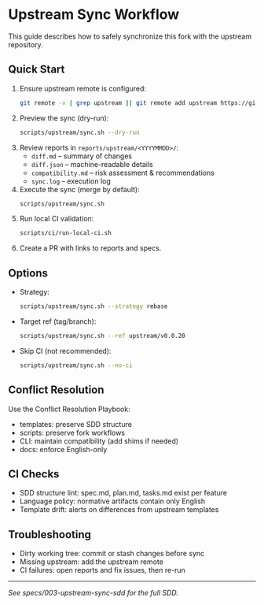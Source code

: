 # Upstream Sync Workflow

This guide describes how to safely synchronize this fork with the upstream repository.

## Quick Start

1. Ensure upstream remote is configured:
   ```bash
   git remote -v | grep upstream || git remote add upstream https://github.com/github/spec-kit.git
   ```
2. Preview the sync (dry-run):
   ```bash
   scripts/upstream/sync.sh --dry-run
   ```
3. Review reports in `reports/upstream/<YYYYMMDD>/`:
   - `diff.md` – summary of changes
   - `diff.json` – machine-readable details
   - `compatibility.md` – risk assessment & recommendations
   - `sync.log` – execution log
4. Execute the sync (merge by default):
   ```bash
   scripts/upstream/sync.sh
   ```
5. Run local CI validation:
   ```bash
   scripts/ci/run-local-ci.sh
   ```
6. Create a PR with links to reports and specs.

## Options

- Strategy:
  ```bash
  scripts/upstream/sync.sh --strategy rebase
  ```
- Target ref (tag/branch):
  ```bash
  scripts/upstream/sync.sh --ref upstream/v0.0.20
  ```
- Skip CI (not recommended):
  ```bash
  scripts/upstream/sync.sh --no-ci
  ```

## Conflict Resolution

Use the Conflict Resolution Playbook:
- templates: preserve SDD structure
- scripts: preserve fork workflows
- CLI: maintain compatibility (add shims if needed)
- docs: enforce English-only

## CI Checks

- SDD structure lint: spec.md, plan.md, tasks.md exist per feature
- Language policy: normative artifacts contain only English
- Template drift: alerts on differences from upstream templates

## Troubleshooting

- Dirty working tree: commit or stash changes before sync
- Missing upstream: add the upstream remote
- CI failures: open reports and fix issues, then re-run

---
*See specs/003-upstream-sync-sdd for the full SDD.*
